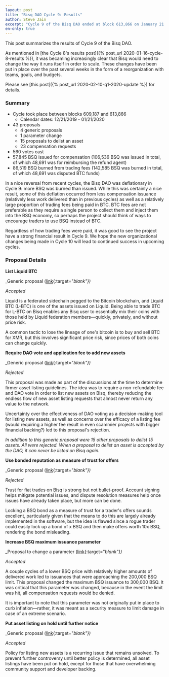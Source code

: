 ```yaml
---
layout: post
title: "Bisq DAO Cycle 9: Results"
author: Steve Jain
excerpt: "Cycle 9 of the Bisq DAO ended at block 613,866 on January 21 2020. This post covers its results. <br><br>"
en-only: true
---
```


This post summarizes the results of Cycle 9 of the Bisq DAO.

As mentioned in [the Cycle 8's results post]({% post_url 2020-01-16-cycle-8-results %}), it was becaming increasingly clear that Bisq would need to change the way it runs itself in order to scale. These changes have been put in place over the past several weeks in the form of a reorganization with teams, goals, and budgets.

Please see [this post]({% post_url 2020-02-10-q1-2020-update %}) for details.

### Summary

* Cycle took place between blocks 609,187 and 613,866
  * Calendar dates: 12/21/2019 - 01/21/2020
* 43 proposals
  * 4 generic proposals
  * 1 parameter change
  * 15 proposals to delist an asset
  * 23 compensation requests
* 560 votes cast
* 57,845 BSQ issued for compensation (106,536 BSQ was issued in total, of which 48,691 was for reimbursing the refund agent)
* 86,519 BSQ burned from trading fees (142,585 BSQ was burned in total, of which 48,691 was disputed BTC funds)

In a nice reversal from recent cycles, the Bisq DAO was deflationary in Cycle 9: more BSQ was burned than issued. While this was certainly a nice result, some of this deflation occurred from less compensation issuance (relatively less work delivered than in previous cycles) as well as a relatively large proportion of trading fees being paid in BTC. BTC fees are not preferable as they require a single person to collect them and inject them into the BSQ economy, so perhaps the project should think of ways to encourage traders to use BSQ instead of BTC.

Regardless of how trading fees were paid, it was good to see the project have a strong financial result in Cycle 9. We hope the new organizational changes being made in Cycle 10 will lead to continued success in upcoming cycles.

### Proposal Details

**List Liquid BTC**

_Generic proposal ([link](https://github.com/bisq-network/proposals/issues/169){:target="_blank"})_

_Accepted_

Liquid is a federated sidechain pegged to the Bitcoin blockchain, and Liquid BTC (L-BTC) is one of the assets issued on Liquid. Being able to trade BTC for L-BTC on Bisq enables any Bisq user to essentially mix their coins with those held by Liquid federation members—quickly, privately, and without price risk.

A common tactic to lose the lineage of one's bitcoin is to buy and sell BTC for XMR, but this involves significant price risk, since prices of both coins can change quickly.

**Require DAO vote and application fee to add new assets**

_Generic proposal ([link](https://github.com/bisq-network/proposals/issues/159){:target="_blank"})_

_Rejected_

This proposal was made as part of the discussions at the time to determine firmer asset listing guidelines. The idea was to require a non-refundable fee and DAO vote in order to list new assets on Bisq, thereby reducing the endless flow of new asset listing requests that almost never return any value to the network.

Uncertainty over the effectiveness of DAO voting as a decision-making tool for listing new assets, as well as concerns over the efficacy of a listing fee (would requiring a higher fee result in even scammier projects with bigger financial backing?) led to this proposal's rejection.

_In addition to this generic proposal were 15 other proposals to delist 15 assets. All were rejected. When a proposal to delist an asset is accepted by the DAO, it can never be listed on Bisq again._

**Use bonded reputation as measure of trust for offers**

_Generic proposal ([link](https://github.com/bisq-network/proposals/issues/138){:target="_blank"})_

_Rejected_

Trust for fiat trades on Bisq is strong but not bullet-proof. Account signing helps mitigate potential issues, and dispute resolution measures help once issues have already taken place, but more can be done.

Locking a BSQ bond as a measure of trust for a trader's offers sounds excellent, particularly given that the means to do this are largely already implemented in the software, but the idea is flawed since a rogue trader could easily lock up a bond of x BSQ and then make offers worth 10x BSQ, rendering the bond misleading.

**Increase BSQ maximum issuance parameter**

_Proposal to change a parameter ([link](https://github.com/bisq-network/proposals/issues/160){:target="_blank"})_

_Accepted_

A couple cycles of a lower BSQ price with relatively higher amounts of delivered work led to issuances that were approaching the 200,000 BSQ limit. This proposal changed the maximum BSQ issuance to 300,000 BSQ. It was critical that this parameter was changed, because in the event the limit was hit, all compensation requests would be denied.

It is important to note that this parameter was not originally put in place to curb inflation—rather, it was meant as a security measure to limit damage in case of an extreme scenario.

**Put asset listing on hold until further notice**

_Generic proposal ([link](https://github.com/bisq-network/proposals/issues/166){:target="_blank"})_

_Accepted_

Policy for listing new assets is a recurring issue that remains unsolved. To prevent further controversy until better policy is determined, all asset listings have been put on hold, except for those that have overwhelming community support and developer backing.
